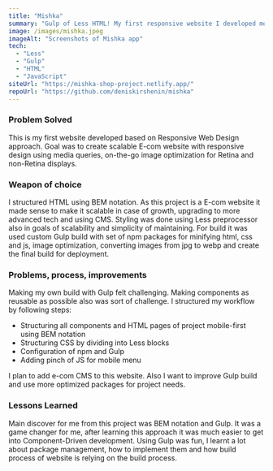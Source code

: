 ```yaml
---
title: "Mishka"
summary: "Gulp of Less HTML! My first responsive website I developed mobile-first. This project was built using Gulp for build. Less CSS preprocessor for styling and BEM notation in HTML structure."
image: /images/mishka.jpeg
imageAlt: "Screenshots of Mishka app"
tech:
  - "Less"
  - "Gulp"
  - "HTML"
  - "JavaScript"
siteUrl: "https://mishka-shop-project.netlify.app/"
repoUrl: "https://github.com/deniskirshenin/mishka"
---
```


### Problem Solved

This is my first website developed based on Responsive Web Design approach. Goal was to create scalable E-com website with responsive design using media queries, on-the-go image optimization for Retina and non-Retina displays.

### Weapon of choice

I structured HTML using BEM notation. As this project is a E-com website it made sense to make it scalable in case of growth, upgrading to more advanced tech and using CMS. Styling was done using Less preprocessor also in goals of scalability and simplicity of maintaining. For build it was used custom Gulp build with set of npm packages for minifying html, css and js, image optimization, converting images from jpg to webp and create the final build for deployment.

### Problems, process, improvements

Making my own build with Gulp felt challenging. Making components as reusable as possible also was sort of challenge. I structured my workflow by following steps:
- Structuring all components and HTML pages of project mobile-first using BEM notation
- Structuring CSS by dividing into Less blocks
- Configuration of npm and Gulp
- Adding pinch of JS for mobile menu

I plan to add e-com CMS to this website. Also I want to improve Gulp build and use more optimized packages for project needs.

### Lessons Learned

Main discover for me from this project was BEM notation and Gulp. It was a game changer for me, after learning this approach it was much easier to get into Component-Driven development. Using Gulp was fun, I learnt a lot about package management, how to implement them and how build process of website is relying on the build process. 